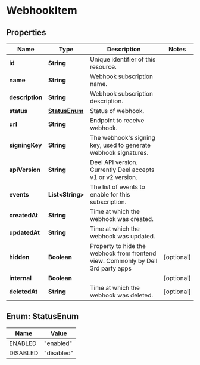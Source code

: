 

# WebhookItem


## Properties

| Name | Type | Description | Notes |
|------------ | ------------- | ------------- | -------------|
|**id** | **String** | Unique identifier of this resource. |  |
|**name** | **String** | Webhook subscription name. |  |
|**description** | **String** | Webhook subscription description. |  |
|**status** | [**StatusEnum**](#StatusEnum) | Status of webhook. |  |
|**url** | **String** | Endpoint to receive webhook. |  |
|**signingKey** | **String** | The webhook&#39;s signing key, used to generate webhook signatures. |  |
|**apiVersion** | **String** | Deel API version. Currently Deel accepts v1 or v2 version. |  |
|**events** | **List&lt;String&gt;** | The list of events to enable for this subscription. |  |
|**createdAt** | **String** | Time at which the webhook was created. |  |
|**updatedAt** | **String** | Time at which the webhook was updated. |  |
|**hidden** | **Boolean** | Property to hide the webhook from frontend view. Commonly by Dell 3rd party apps |  [optional] |
|**internal** | **Boolean** |  |  [optional] |
|**deletedAt** | **String** | Time at which the webhook was deleted. |  [optional] |



## Enum: StatusEnum

| Name | Value |
|---- | -----|
| ENABLED | &quot;enabled&quot; |
| DISABLED | &quot;disabled&quot; |



